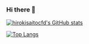 ### Hi there 👋

[![hirokisaitocfd's GitHub stats](https://github-readme-stats.vercel.app/api?username=hirokisaitocfd&theme=vue-dark&show_icons=true)](https://github.com/mo-ri-regen/github-readme-stats)

[![Top Langs](https://github-readme-stats.vercel.app/api/top-langs/?username=hirokisaitocfd&theme=vue-dark&show_icons=true&layout=compact)](https://github.com/mo-ri-regen/github-readme-stats)

<!--
**hirokisaitocfd/hirokisaitocfd** is a ✨ _special_ ✨ repository because its `README.md` (this file) appears on your GitHub profile.

Here are some ideas to get you started:

- 🔭 I’m currently working on ...
- 🌱 I’m currently learning ...
- 👯 I’m looking to collaborate on ...
- 🤔 I’m looking for help with ...
- 💬 Ask me about ...
- 📫 How to reach me: ...
- 😄 Pronouns: ...
- ⚡ Fun fact: ...
-->
